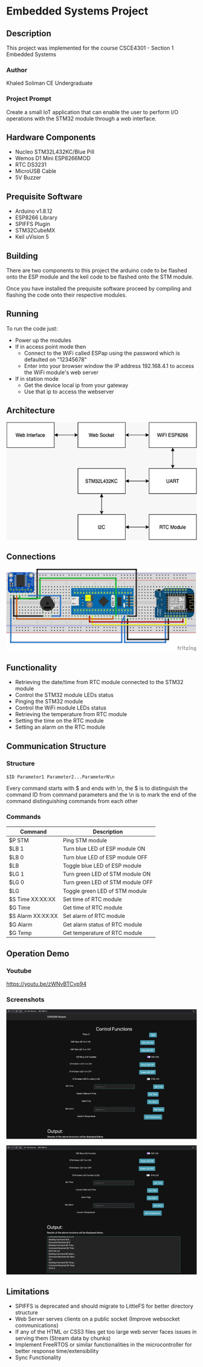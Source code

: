 # Embedded Systems Project

## Description

This project was implemented for the course CSCE4301 - Section 1 Embedded Systems

### Author

Khaled Soliman CE Undergraduate

### Project Prompt

Create a small IoT application that can enable the user to perform I/O operations with the STM32 module through a web interface. 

## Hardware Components

* Nucleo STM32L432KC/Blue Pill
* Wemos D1 Mini ESP8266MOD
* RTC DS3231
* MicroUSB Cable
* 5V Buzzer

## Prequisite Software

* Arduino v1.8.12
* ESP8266 Library
* SPIFFS Plugin
* STM32CubeMX
* Keil uVision 5

## Building

There are two components to this project the arduino code to be flashed onto the ESP module and the keil code to be flashed onto the STM module.

Once you have installed the prequisite software proceed by compiling and flashing the code onto their respective modules.

## Running

To run the code just:
- Power up the modules
- If in access point mode then
  - Connect to the WiFi called ESPap using the password which is defaulted on "12345678"
  - Enter into your browser window the IP address 192.168.4.1 to access the WiFi module's web server
- If in station mode
  - Get the device local ip from your gateway
  - Use that ip to access the webserver

## Architecture

![alt text](https://github.com/KhaledSoliman/EmbeddedIoTWiFiESP8266/blob/master/Docs/architecture.png "Architecture IMG")

## Connections

![alt text](https://github.com/KhaledSoliman/EmbeddedIoTWiFiESP8266/blob/master/Docs/Connections.png "Connections IMG")

## Functionality

* Retrieving the date/time from RTC module connected to the STM32 module
* Control the STM32 module LEDs status
* Pinging the STM32 module
* Control the WiFi module LEDs status
* Retrieving the temperature from RTC module
* Setting the time on the RTC module
* Setting an alarm on the RTC module

## Communication Structure 
### Structure
`$ID Parameter1 Parameter2...ParameterN\n`

Every command starts with $ and ends with \n, the $ is to distinguish the command ID from command parameters and the \n is to mark the end of the command distinguishing commands from each other
### Commands
| Command | Description |
|---|---|
| $P STM | Ping STM module |
| $LB 1 | Turn blue LED of ESP module ON |
| $LB 0 | Turn blue LED of ESP module OFF |
| $LB | Toggle blue LED of ESP module |
| $LG 1 | Turn green LED of STM module ON |
| $LG 0 | Turn green LED of STM module OFF |
| $LG | Toggle green LED of STM module |
| $S Time XX:XX:XX | Set time of RTC module |
| $G Time | Get time of RTC module |
| $S Alarm XX:XX:XX | Set alarm of RTC module |
| $G Alarm | Get alarm status of RTC module |
| $G Temp | Get temperature of RTC module |

## Operation Demo

### Youtube

https://youtu.be/zWNvBTCvp94

### Screenshots

![alt text](https://github.com/KhaledSoliman/EmbeddedIoTWiFiESP8266/blob/master/Docs/OperationSS1.png "Connections IMG")

![alt text](https://github.com/KhaledSoliman/EmbeddedIoTWiFiESP8266/blob/master/Docs/OperationSS2.png "Connections IMG")

## Limitations

* SPIFFS is deprecated and should migrate to LittleFS for better directory structure
* Web Server serves clients on a public socket (Improve websocket communications)
* If any of the HTML or CSS3 files get too large web server faces issues in serving them (Stream data by chunks)
* Implement FreeRTOS or similar functionalities in the microcontroller for better response time/extensibility
* Sync Functionality
